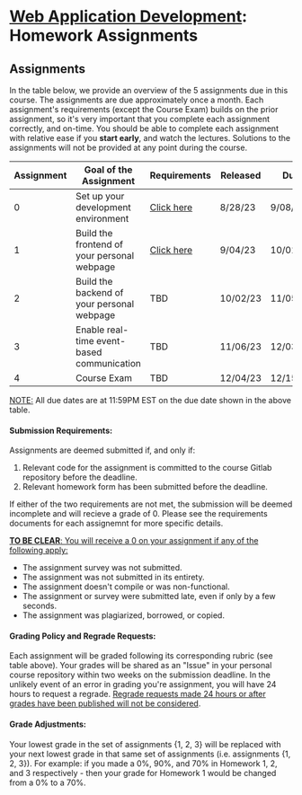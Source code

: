 # [Web Application Development](https://gitlab.msu.edu/cse477-fall-2023/course-materials/): Homework Assignments



## Assignments

In the table below, we provide an overview of the 5 assignments due in this course. The assignments are due approximately once a month. Each assignment's requirements (except the Course Exam) builds on the prior assignment, so it's very important that you complete each assignment correctly, and on-time. You should be able to complete each assignment with relative ease if you **start early**, and  watch the lectures.  Solutions to the assignments will not be provided at any point during the course.

| Assignment | Goal of the Assignment                      | Requirements                                   | Released      | Due | Total Value | Rubric                                                       |
| ---------- | ------------------------------------------- | ---------------------------------------------- | -------- | -------- | ----------- | ------------------------------------------------------------ |
| 0          | Set up your development environment         | [Click here](../homework/Homework-0/README.md) | 8/28/23  | 9/08/23  | 5%          | [Click here](../homework/Homework-0/documentation/rubric.md) |
| 1          | Build the frontend of your personal webpage | [Click here](../homework/Homework-1/README.md) | 9/04/23  | 10/01/23 | 20%         | [Click here](../homework/Homework-1/documentation/rubric.md) |
| 2          | Build the backend of your personal webpage  | TBD                                            | 10/02/23 | 11/05/23 | 20%         | TBD                                                          |
| 3          | Enable real-time event-based communication  | TBD                                            | 11/06/23 | 12/03/23 | 20%         | TBD                                                          |
| 4          | Course Exam                                 | TBD                                            | 12/04/23 | 12/15/23 | 35%         | TBD                                                          |

<u>NOTE:</u> All due dates are at 11:59PM EST on the due date shown in the above table.



#### Submission Requirements:

Assignments are deemed submitted if, and only if:

1. Relevant code for the assignment is committed to the course Gitlab repository before the deadline.
2. Relevant homework form has been submitted before the deadline.

If either of the two requirements are not met, the submission will be deemed incomplete and will recieve a grade of 0. Please see the requirements documents for each assignemnt for more specific details.



<u>**TO BE CLEAR**: You will receive a 0 on your assignment if any of the following apply:</u> 

* The assignment survey was not submitted.
* The assignment was not submitted in its entirety.
* The assignment doesn't compile or was non-functional.
* The assignment or survey were submitted late, even if only by a few seconds. 
* The assignment was plagiarized, borrowed, or copied.



#### Grading Policy and Regrade Requests:

Each assignment will be graded following its corresponding rubric (see table above). Your grades will be shared as an "Issue" in your personal course repository within two weeks on the submission deadline. In the unlikely event of an error in grading you're assignment, you will have 24 hours to request a regrade. <u>Regrade requests made 24 hours or after grades have been published will not be considered</u>. 



#### Grade Adjustments:

Your lowest grade in the set of assignments {1, 2, 3} will be replaced with your next lowest grade in that same set of assignments (i.e. assignments {1, 2, 3}). For example: if you made a 0%, 90%, and 70% in Homework 1, 2, and 3 respectively - then your grade for Homework 1 would be changed from a 0% to a 70%.



